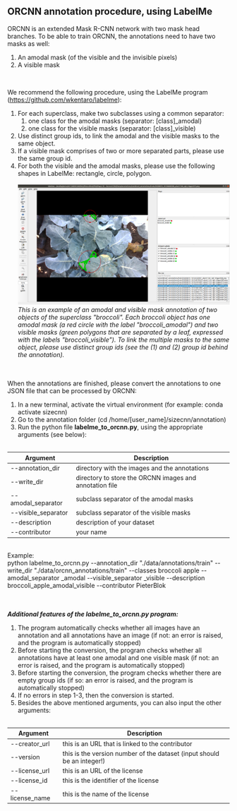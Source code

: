 ## ORCNN annotation procedure, using LabelMe
ORCNN is an extended Mask R-CNN network with two mask head branches. To be able to train ORCNN, the annotations need to have two masks as well:
<br/>
1. An amodal mask (of the visible and the invisible pixels)
2. A visible mask

<br/>

We recommend the following procedure, using the LabelMe program (https://github.com/wkentaro/labelme):
<br/>
1. For each superclass, make two subclasses using a common separator: 
   1. one class for the amodal masks (separator: [class]_amodal)
   2. one class for the visible masks (separator: [class]_visible)
2. Use distinct group ids, to link the amodal and the visible masks to the same object.
3. If a visible mask comprises of two or more separated parts, please use the same group id.
4. For both the visible and the amodal masks, please use the following shapes in LabelMe: rectangle, circle, polygon. 
<br/> <br/> ![LabelMe procedure](./annotation/labelme_screenshot.png?raw=true)
<br/> *This is an example of an amodal and visible mask annotation of two objects of the superclass "broccoli". Each broccoli object has one amodal mask (a red circle with the label "broccoli_amodal") and two visible masks (green polygons that are separated by a leaf, expressed with the labels "broccoli_visible"). To link the multiple masks to the same object, please use distinct group ids (see the (1) and (2) group id behind the annotation).*

<br/> <br/>
When the annotations are finished, please convert the annotations to one JSON file that can be processed by ORCNN:
<br/>
1. In a new terminal, activate the virtual environment (for example: conda activate sizecnn)
2. Go to the annotation folder (cd /home/[user_name]/sizecnn/annotation)
3. Run the python file **labelme_to_orcnn.py**, using the appropriate arguments (see below): <br/> <br/>

| Argument        	| Description           						|
| ----------------------|-----------------------------------------------------------------------|
| --annotation_dir      | directory with the images and the annotations 			|
| --write_dir     	| directory to store the ORCNN images and annotation file	 	|
| --amodal_separator 	| subclass separator of the amodal masks    				|
| --visible_separator	| subclass separator of the visible masks     				|
| --description 	| description of your dataset      					|
| --contributor 	| your name     							|

<br/>
Example: <br/> python labelme_to_orcnn.py --annotation_dir "./data/annotations/train" --write_dir "./data/orcnn_annotations/train" --classes broccoli apple --amodal_separator _amodal --visible_separator _visible --description broccoli_apple_amodal_visible --contributor PieterBlok <br/> <br/> <br/> 

***Additional features of the labelme_to_orcnn.py program:***
<br/>
1. The program automatically checks whether all images have an annotation and all annotations have an image (if not: an error is raised, and the program is automatically stopped)
2. Before starting the conversion, the program checks whether all annotations have at least one amodal and one visible mask (if not: an error is raised, and the program is automatically stopped)
3. Before starting the conversion, the program checks whether there are empty group ids (if so: an error is raised, and the program is automatically stopped)
4. If no errors in step 1-3, then the conversion is started. 
5. Besides the above mentioned arguments, you can also input the other arguments:<br/> <br/> 

| Argument        	| Description           						|
| ----------------------|-----------------------------------------------------------------------|
| --creator_url      	| this is an URL that is linked to the contributor 			|
| --version      	| this is the version number of the dataset (input should be an integer!)      |
| --license_url 	| this is an URL of the license      					|
| --license_id 		| this is the identifier of the license      				|
| --license_name 	| this is the name of the license      					|
